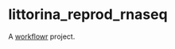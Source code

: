 # littorina_reprod_rnaseq

A [workflowr][] project.

[workflowr]: https://github.com/workflowr/workflowr

